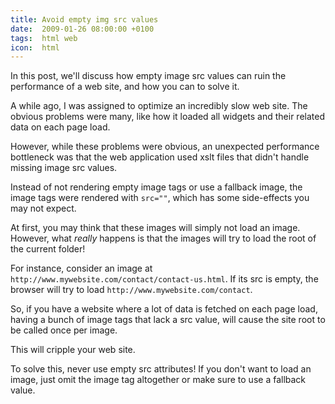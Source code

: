```yaml
---
title: Avoid empty img src values
date:  2009-01-26 08:00:00 +0100
tags:  html web
icon:  html
---
```


In this post, we'll discuss how empty image src values can ruin the performance of a web site, and how you can to solve it.

A while ago, I was assigned to optimize an incredibly slow web site. The obvious problems were many, like how it loaded all widgets and their related data on each page load.

However, while these problems were obvious, an unexpected performance bottleneck was that the web application used xslt files that didn't handle missing image src values.

Instead of not rendering empty image tags or use a fallback image, the image tags were rendered with `src=""`, which has some side-effects you may not expect.

At first, you may think that these images will simply not load an image. However, what *really* happens is that the images will try to load the root of the current folder!

For instance, consider an image at `http://www.mywebsite.com/contact/contact-us.html`. If its src is empty, the browser will try to load `http://www.mywebsite.com/contact`.

So, if you have a website where a lot of data is fetched on each page load, having a bunch of image tags that lack a src value, will cause the site root to be called once per image. 

This will cripple your web site.

To solve this, never use empty src attributes! If you don't want to load an image, just omit the image tag altogether or make sure to use a fallback value.